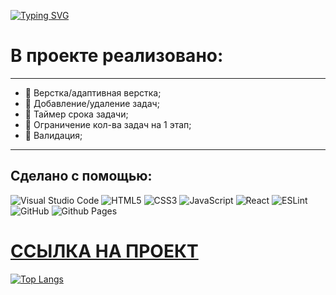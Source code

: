 [![Typing SVG](https://readme-typing-svg.herokuapp.com?font=Roboto&size=35&pause=1000&color=2450fa&random=false&width=435&lines=Kanban+Board)](https://git.io/typing-svg)

# В проекте реализовано:
---
- 🔭 Верстка/адаптивная верстка;
- 🔭 Добавление/удаление задач;
- 🔭 Таймер срока задачи;
- 🔭 Ограничение кол-ва задач на 1 этап;
- 🔭 Валидация;
---

## Сделано с помощью:
![Visual Studio Code](https://img.shields.io/badge/Visual%20Studio%20Code-0078d7.svg?style=for-the-badge&logo=visual-studio-code&logoColor=white)
![HTML5](https://img.shields.io/badge/html5-%23E34F26.svg?style=for-the-badge&logo=html5&logoColor=white)
![CSS3](https://img.shields.io/badge/css3-%231572B6.svg?style=for-the-badge&logo=css3&logoColor=white)
![JavaScript](https://img.shields.io/badge/javascript-%23323330.svg?style=for-the-badge&logo=javascript&logoColor=%23F7DF1E)
![React](https://img.shields.io/badge/react-%2320232a.svg?style=for-the-badge&logo=react&logoColor=%2361DAFB)
![ESLint](https://img.shields.io/badge/ESLint-4B3263?style=for-the-badge&logo=eslint&logoColor=white)
![GitHub](https://img.shields.io/badge/github-%23121011.svg?style=for-the-badge&logo=github&logoColor=white)
![Github Pages](https://img.shields.io/badge/github%20pages-121013?style=for-the-badge&logo=github&logoColor=white)


# [ССЫЛКА НА ПРОЕКТ](https://andreymazer.github.io/kanbanboard/)

[![Top Langs](https://github-readme-stats.vercel.app/api/top-langs/?username=AndreyMazer&layout=pie)](https://github.com/anuraghazra/github-readme-stats)